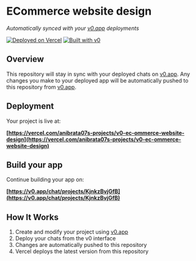 # ECommerce website design

*Automatically synced with your [v0.app](https://v0.app) deployments*

[![Deployed on Vercel](https://img.shields.io/badge/Deployed%20on-Vercel-black?style=for-the-badge&logo=vercel)](https://vercel.com/anibrata07s-projects/v0-ec-ommerce-website-design)
[![Built with v0](https://img.shields.io/badge/Built%20with-v0.app-black?style=for-the-badge)](https://v0.app/chat/projects/KjnkzBvjGfB)

## Overview

This repository will stay in sync with your deployed chats on [v0.app](https://v0.app).
Any changes you make to your deployed app will be automatically pushed to this repository from [v0.app](https://v0.app).

## Deployment

Your project is live at:

**[https://vercel.com/anibrata07s-projects/v0-ec-ommerce-website-design](https://vercel.com/anibrata07s-projects/v0-ec-ommerce-website-design)**

## Build your app

Continue building your app on:

**[https://v0.app/chat/projects/KjnkzBvjGfB](https://v0.app/chat/projects/KjnkzBvjGfB)**

## How It Works

1. Create and modify your project using [v0.app](https://v0.app)
2. Deploy your chats from the v0 interface
3. Changes are automatically pushed to this repository
4. Vercel deploys the latest version from this repository